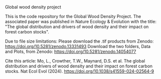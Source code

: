 Global wood density project

This is the code repository for the Global Wood Density Project. 
The associated paper was published in Nature Ecology & Evolution with the title: "The global distribution and drivers of wood density and their impact on forest carbon stocks".

Due to file size limitations:
Please download the .tif products from Zenodo: 
https://doi.org/10.5281/zenodo.13331493
Download the two folders, Data and Plots, from Zenodo:
https://doi.org/10.5281/zenodo.14054077


Cite this article:
Mo, L., Crowther, T.W., Maynard, D.S. et al. The global distribution and drivers of wood density and their impact on forest carbon stocks. Nat Ecol Evol (2024). https://doi.org/10.1038/s41559-024-02564-9
